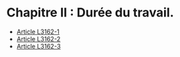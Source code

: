 # Chapitre II : Durée du travail.

* [Article L3162-1](./LEGIARTI000006902786.md)
* [Article L3162-2](./LEGIARTI000006902787.md)
* [Article L3162-3](./LEGIARTI000006902788.md)
